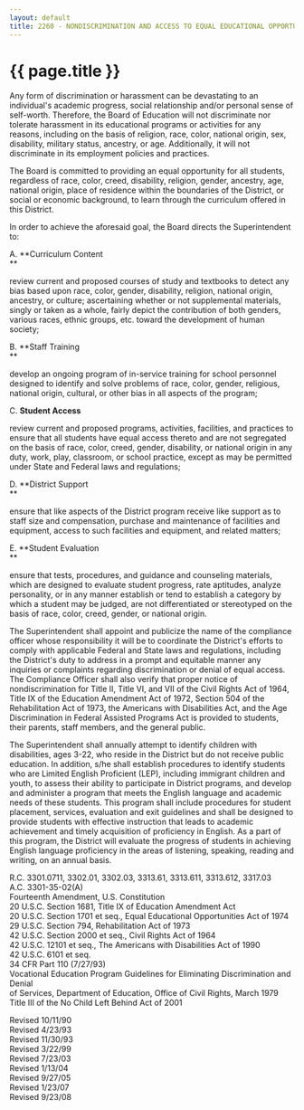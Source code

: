 ```yaml
---
layout: default
title: 2260 - NONDISCRIMINATION AND ACCESS TO EQUAL EDUCATIONAL OPPORTUNITY
---
```


{{ page.title }}
================

Any form of discrimination or harassment can be devastating to an
individual's academic progress, social relationship and/or personal
sense of self-worth. Therefore, the Board of Education will not
discriminate nor tolerate harassment in its educational programs or
activities for any reasons, including on the basis of religion, race,
color, national origin, sex, disability, military status, ancestry, or
age. Additionally, it will not discriminate in its employment policies
and practices.

The Board is committed to providing an equal opportunity for all
students, regardless of race, color, creed, disability, religion,
gender, ancestry, age, national origin, place of residence within the
boundaries of the District, or social or economic background, to learn
through the curriculum offered in this District.

In order to achieve the aforesaid goal, the Board directs the
Superintendent to:

A. **Curriculum Content\
**

review current and proposed courses of study and textbooks to detect any
bias based upon race, color, gender, disability, religion, national
origin, ancestry, or culture; ascertaining whether or not supplemental
materials, singly or taken as a whole, fairly depict the contribution of
both genders, various races, ethnic groups, etc. toward the development
of human society;

B. **Staff Training\
**

develop an ongoing program of in-service training for school personnel
designed to identify and solve problems of race, color, gender,
religious, national origin, cultural, or other bias in all aspects of
the program;

C. **Student Access**

review current and proposed programs, activities, facilities, and
practices to ensure that all students have equal access thereto and are
not segregated on the basis of race, color, creed, gender, disability,
or national origin in any duty, work, play, classroom, or school
practice, except as may be permitted under State and Federal laws and
regulations;

D. **District Support\
**

ensure that like aspects of the District program receive like support as
to staff size and compensation, purchase and maintenance of facilities
and equipment, access to such facilities and equipment, and related
matters;

E. **Student Evaluation\
**

ensure that tests, procedures, and guidance and counseling materials,
which are designed to evaluate student progress, rate aptitudes, analyze
personality, or in any manner establish or tend to establish a category
by which a student may be judged, are not differentiated or stereotyped
on the basis of race, color, creed, gender, or national origin.

The Superintendent shall appoint and publicize the name of the
compliance officer whose responsibility it will be to coordinate the
District's efforts to comply with applicable Federal and State laws and
regulations, including the District's duty to address in a prompt and
equitable manner any inquiries or complaints regarding discrimination or
denial of equal access. The Compliance Officer shall also verify that
proper notice of nondiscrimination for Title II, Title VI, and VII of
the Civil Rights Act of 1964, Title IX of the Education Amendment Act of
1972, Section 504 of the Rehabilitation Act of 1973, the Americans with
Disabilities Act, and the Age Discrimination in Federal Assisted
Programs Act is provided to students, their parents, staff members, and
the general public.

The Superintendent shall annually attempt to identify children with
disabilities, ages 3-22, who reside in the District but do not receive
public education. In addition, s/he shall establish procedures to
identify students who are Limited English Proficient (LEP), including
immigrant children and youth, to assess their ability to participate in
District programs, and develop and administer a program that meets the
English language and academic needs of these students. This program
shall include procedures for student placement, services, evaluation and
exit guidelines and shall be designed to provide students with effective
instruction that leads to academic achievement and timely acquisition of
proficiency in English. As a part of this program, the District will
evaluate the progress of students in achieving English language
proficiency in the areas of listening, speaking, reading and writing, on
an annual basis.

R.C. 3301.0711, 3302.01, 3302.03, 3313.61, 3313.611, 3313.612, 3317.03\
 A.C. 3301-35-02(A)\
 Fourteenth Amendment, U.S. Constitution\
 20 U.S.C. Section 1681, Title IX of Education Amendment Act\
 20 U.S.C. Section 1701 et seq., Equal Educational Opportunities Act of
1974\
 29 U.S.C. Section 794, Rehabilitation Act of 1973\
 42 U.S.C. Section 2000 et seq., Civil Rights Act of 1964\
 42 U.S.C. 12101 et seq., The Americans with Disabilities Act of 1990\
 42 U.S.C. 6101 et seq.\
 34 CFR Part 110 (7/27/93)\
 Vocational Education Program Guidelines for Eliminating Discrimination
and Denial\
 of Services, Department of Education, Office of Civil Rights, March
1979\
 Title III of the No Child Left Behind Act of 2001

Revised 10/11/90\
 Revised 4/23/93\
 Revised 11/30/93\
 Revised 3/22/99\
 Revised 7/23/03\
 Revised 1/13/04\
 Revised 9/27/05\
 Revised 1/23/07\
 Revised 9/23/08
